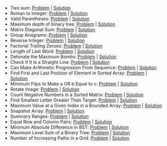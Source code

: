 - Two sum: [Problem](https://leetcode.com/problems/two-sum/) | [Solution](solutions/two-sum.js)
- Roman to Integer: [Problem](https://leetcode.com/problems/roman-to-integer) | [Solution](solutions/roman-to-integer.js)
- Valid Parentheses: [Problem](https://leetcode.com/problems/valid-parentheses/) | [Solution](solutions/valid-parentheses.js)
- Maximum depth of binary tree: [Problem](https://leetcode.com/problems/maximum-depth-of-binary-tree/) | [Solution](solutions/maximum-depth-of-binary-tree.js)
- Matrix Diagonal Sum: [Problem](https://leetcode.com/problems/matrix-diagonal-sum/) | [Solution](solutions/matrix-diagonal-sum.js)
- Group Anagrams: [Problem](https://leetcode.com/problems/group-anagrams/) | [Solution](solutions/group-anagrams.js)
- Reverse Integer: [Problem](https://leetcode.com/problems/reverse-integer) | [Solution](solutions/reverse-integer.c)
- Factorial Trailing Zeroes: [Problem](https://leetcode.com/problems/factorial-trailing-zeroes) | [Solution](solutions/factorial-trailing-zeroes.c)
- Length of Last Word: [Problem](https://leetcode.com/problems/length-of-last-word) | [Solution](solutions/length-of-last-word.js)
- Detonate the Maximum Bombs: [Problem](https://leetcode.com/problems/detonate-the-maximum-bombs) | [Solution](solutions/detonate-the-maximum-bombs.js)
- Check If It Is a Straight Line: [Problem](https://leetcode.com/problems/check-if-it-is-a-straight-line) | [Solution](solutions/check-if-it-is-a-straight-line.js)
- Can Make Arithmetic Progression From Sequence: [Problem](https://leetcode.com/problems/can-make-arithmetic-progression-from-sequence) | [Solution](solutions/can-make-arithmetic-progression-from-sequence.js)
- Find First and Last Position of Element in Sorted Array: [Problem](https://leetcode.com/problems/find-first-and-last-position-of-element-in-sorted-array) | [Solution](solutions/find-first-and-last-position-of-element-in-sorted-array.js)
- Minimum Flips to Make a OR b Equal to c: [Problem](https://leetcode.com/problems/minimum-flips-to-make-a-or-b-equal-to-c) | [Solution](solutions/minimum-flips-to-make-a-or-b-equal-to-c.c)
- Rotate Image: [Problem](https://leetcode.com/problems/rotate-image) | [Solution](solutions/rotate-image.js)
- Count Negative Numbers in a Sorted Matrix: [Problem](https://leetcode.com/problems/count-negative-numbers-in-a-sorted-matrix) | [Solution](solutions/count-negative-numbers-in-a-sorted-matrix.js)
- Find Smallest Letter Greater Than Target: [Problem](https://leetcode.com/problems/find-smallest-letter-greater-than-target) | [Solution](solutions/find-smallest-letter-greater-than-target.js)
- Maximum Value at a Given Index in a Bounded Array: [Problem](https://leetcode.com/problems/maximum-value-at-a-given-index-in-a-bounded-array) | [Solution](solutions/maximum-value-at-a-given-index-in-a-bounded-array.js)
- Snapshot Array: [Problem](https://leetcode.com/problems/snapshot-array) | [Solution](solutions/snapshot-array.js)
- Summary Ranges: [Problem](https://leetcode.com/problems/summary-ranges) | [Solution](solutions/summary-ranges.js)
- Equal Row and Column Pairs: [Problem](https://leetcode.com/problems/equal-row-and-column-pairs) | [Solution](solutions/equal-row-and-column-pairs.js)
- Minimum Absolute Difference in BST: [Problem](https://leetcode.com/problems/minimum-absolute-difference-in-bst) | [Solution](solutions/minimum-absolute-difference-in-bst.cpp)
- Maximum Level Sum of a Binary Tree: [Problem](https://leetcode.com/problems/maximum-level-sum-of-a-binary-tree) | [Solution](solutions/maximum-level-sum-of-a-binary-tree.cpp)
- Number of Increasing Paths in a Grid: [Problem](https://leetcode.com/problems/number-of-increasing-paths-in-a-grid) | [Solution](solutions/number-of-increasing-paths-in-a-grid.cpp)
